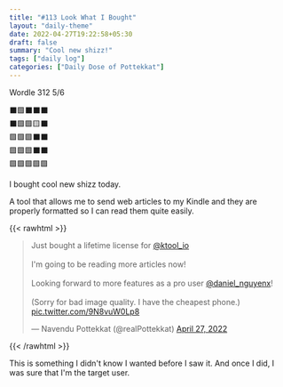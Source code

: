 ```yaml
---
title: "#113 Look What I Bought"
layout: "daily-theme"
date: 2022-04-27T19:22:58+05:30
draft: false
summary: "Cool new shizz!"
tags: ["daily log"]
categories: ["Daily Dose of Pottekkat"]
---
```


Wordle 312 5/6

⬛🟩⬛⬛⬛\
⬛🟩🟩🟨⬛\
🟩🟩🟩⬛⬛\
🟩🟩🟩⬛⬛\
🟩🟩🟩🟩🟩

I bought cool new shizz today.

A tool that allows me to send web articles to my Kindle and they are properly formatted so I can read them quite easily.

{{< rawhtml >}}
<blockquote class="twitter-tweet"><p lang="en" dir="ltr">Just bought a lifetime license for <a href="https://twitter.com/ktool_io?ref_src=twsrc%5Etfw">@ktool_io</a><br><br>I&#39;m going to be reading more articles now!<br><br>Looking forward to more features as a pro user <a href="https://twitter.com/daniel_nguyenx?ref_src=twsrc%5Etfw">@daniel_nguyenx</a>!<br><br>(Sorry for bad image quality. I have the cheapest phone.) <a href="https://t.co/9N8vuW0Lp8">pic.twitter.com/9N8vuW0Lp8</a></p>&mdash; Navendu Pottekkat (@realPottekkat) <a href="https://twitter.com/realPottekkat/status/1519238979950100480?ref_src=twsrc%5Etfw">April 27, 2022</a></blockquote> <script async src="https://platform.twitter.com/widgets.js" charset="utf-8"></script>
{{< /rawhtml >}}

This is something I didn't know I wanted before I saw it. And once I did, I was sure that I'm the target user.

